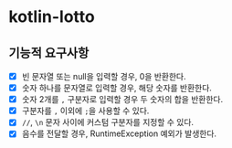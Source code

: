 # kotlin-lotto

## 기능적 요구사항
- [x] 빈 문자열 또는 null을 입력할 경우, 0을 반환한다.
- [x] 숫자 하나를 문자열로 입력할 경우, 해당 숫자를 반환한다.
- [x] 숫자 2개를 `,` 구분자로 입력할 경우 두 숫자의 합을 반환한다.
- [x] 구분자를 `,` 이외에 `;`을 사용할 수 있다.
- [x] `//`, `\n` 문자 사이에 커스텀 구분자를 지정할 수 있다.
- [x] 음수를 전달할 경우, RuntimeException 예외가 발생한다.